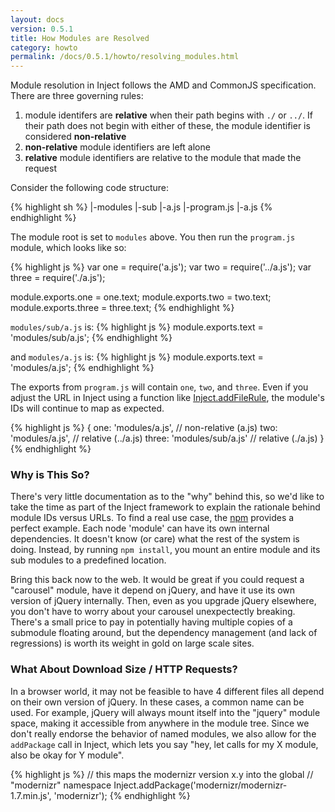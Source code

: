 ```yaml
---
layout: docs
version: 0.5.1
title: How Modules are Resolved
category: howto
permalink: /docs/0.5.1/howto/resolving_modules.html
---
```


Module resolution in Inject follows the AMD and CommonJS specification. There are three governing rules:

1. module identifers are **relative** when their path begins with `./` or `../`. If their path does not begin with either of these, the module identifier is considered **non-relative**
2. **non-relative** module identifiers are left alone
3. **relative** module identifiers are relative to the module that made the request

Consider the following code structure:

{% highlight sh %}
|-modules
  |-sub
    |-a.js
    |-program.js
  |-a.js
{% endhighlight %}

The module root is set to `modules` above. You then run the `program.js` module, which looks like so:

{% highlight js %}
var one = require('a.js');
var two = require('../a.js');
var three = require('./a.js');

module.exports.one = one.text;
module.exports.two = two.text;
module.exports.three = three.text;
{% endhighlight %}

`modules/sub/a.js` is:
{% highlight js %}
module.exports.text = 'modules/sub/a.js';
{% endhighlight %}

and `modules/a.js` is:
{% highlight js %}
module.exports.text = 'modules/a.js';
{% endhighlight %}

The exports from `program.js` will contain `one`, `two`, and `three`. Even if you adjust the URL in Inject using a function like [Inject.addFileRule](/docs/0.5.1/api/inject.addfilerule.html), the module's IDs will continue to map as expected.

{% highlight js %}
{
  one: 'modules/a.js',      // non-relative (a.js)
  two: 'modules/a.js',      // relative (../a.js)
  three: 'modules/sub/a.js' // relative (./a.js)
}
{% endhighlight %}

### Why is This So?

There's very little documentation as to the "why" behind this, so we'd like to take the time as part of the Inject framework to explain the rationale behind module IDs versus URLs. To find a real use case, the [npm](http://npmjs.org) provides a perfect example. Each node 'module' can have its own internal dependencies. It doesn't know (or care) what the rest of the system is doing. Instead, by running `npm install`, you mount an entire module and its sub modules to a predefined location.

Bring this back now to the web. It would be great if you could request a "carousel" module, have it depend on jQuery, and have it use its own version of jQuery internally. Then, even as you upgrade jQuery elsewhere, you don't have to worry about your carousel unexpectectly breaking. There's a small price to pay in potentially having multiple copies of a submodule floating around, but the dependency management (and lack of regressions) is worth its weight in gold on large scale sites.

### What About Download Size / HTTP Requests?

In a browser world, it may not be feasible to have 4 different files all depend on their own version of jQuery. In these cases, a common name can be used. For example, jQuery will always mount itself into the "jquery" module space, making it accessible from anywhere in the module tree. Since we don't really endorse the behavior of named modules, we also allow for the `addPackage` call in Inject, which lets you say "hey, let calls for my X module, also be okay for Y module".

{% highlight js %}
// this maps the modernizr version x.y into the global
// "modernizr" namespace
Inject.addPackage('modernizr/modernizr-1.7.min.js', 'modernizr');
{% endhighlight %}